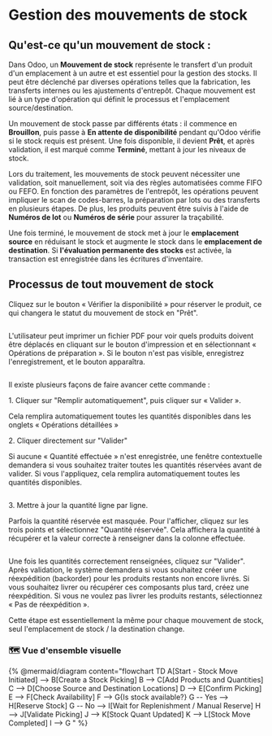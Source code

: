 # Gestion des mouvements de stock

## Qu'est-ce qu'un mouvement de stock :&#x20;

Dans Odoo, un **Mouvement de stock** représente le transfert d'un produit d'un emplacement à un autre et est essentiel pour la gestion des stocks. Il peut être déclenché par diverses opérations telles que la fabrication, les transferts internes ou les ajustements d'entrepôt. Chaque mouvement est lié à un type d'opération qui définit le processus et l'emplacement source/destination.

Un mouvement de stock passe par différents états : il commence en **Brouillon**, puis passe à **En attente de disponibilité** pendant qu'Odoo vérifie si le stock requis est présent. Une fois disponible, il devient **Prêt**, et après validation, il est marqué comme **Terminé**, mettant à jour les niveaux de stock.

Lors du traitement, les mouvements de stock peuvent nécessiter une validation, soit manuellement, soit via des règles automatisées comme FIFO ou FEFO. En fonction des paramètres de l'entrepôt, les opérations peuvent impliquer le scan de codes-barres, la préparation par lots ou des transferts en plusieurs étapes. De plus, les produits peuvent être suivis à l'aide de **Numéros de lot** ou **Numéros de série** pour assurer la traçabilité.

&#x20;Une fois terminé, le mouvement de stock met à jour le **emplacement source** en réduisant le stock et augmente le stock dans le **emplacement de destination**. Si **l'évaluation permanente des stocks** est activée, la transaction est enregistrée dans les écritures d'inventaire.



## Processus de tout mouvement de stock

Cliquez sur le bouton « Vérifier la disponibilité » pour réserver le produit, ce qui changera le statut du mouvement de stock en "Prêt".

<figure><img src="https://2479359880-files.gitbook.io/~/files/v0/b/gitbook-x-prod.appspot.com/o/spaces%2FnTWGcVv7ikvz7HIC0Dby%2Fuploads%2FbtHMsVzyEhwvQ4KaKCeu%2Fimage.png?alt=media&#x26;token=32230974-d762-4b2b-b427-6d1e3d53461a" alt=""><figcaption></figcaption></figure>

L'utilisateur peut imprimer un fichier PDF pour voir quels produits doivent être déplacés en cliquant sur le bouton d'impression et en sélectionnant « Opérations de préparation ». Si le bouton n'est pas visible, enregistrez l'enregistrement, et le bouton apparaîtra.

<figure><img src="https://2479359880-files.gitbook.io/~/files/v0/b/gitbook-x-prod.appspot.com/o/spaces%2FnTWGcVv7ikvz7HIC0Dby%2Fuploads%2FXrC4ahplxOMFBNkZmsvb%2Fimage.png?alt=media&#x26;token=316998ed-b7c5-4196-9e7d-4b03364a8a7e" alt=""><figcaption></figcaption></figure>

Il existe plusieurs façons de faire avancer cette commande :

1\.     Cliquer sur "Remplir automatiquement", puis cliquer sur « Valider ».

Cela remplira automatiquement toutes les quantités disponibles dans les onglets « Opérations détaillées »

2\.     Cliquer directement sur "Valider"

Si aucune « Quantité effectuée » n'est enregistrée, une fenêtre contextuelle demandera si vous souhaitez traiter toutes les quantités réservées avant de valider. Si vous l'appliquez, cela remplira automatiquement toutes les quantités disponibles.

<figure><img src="https://2479359880-files.gitbook.io/~/files/v0/b/gitbook-x-prod.appspot.com/o/spaces%2FnTWGcVv7ikvz7HIC0Dby%2Fuploads%2FzEKs332IQyA6OXPZoRQ2%2Fimage.png?alt=media&#x26;token=01121989-9776-43bf-ba64-8188bc6481f5" alt=""><figcaption></figcaption></figure>

3\.     Mettre à jour la quantité ligne par ligne.

Parfois la quantité réservée est masquée. Pour l'afficher, cliquez sur les trois points et sélectionnez "Quantité réservée". Cela affichera la quantité à récupérer et la valeur correcte à renseigner dans la colonne effectuée.

<figure><img src="https://2479359880-files.gitbook.io/~/files/v0/b/gitbook-x-prod.appspot.com/o/spaces%2FnTWGcVv7ikvz7HIC0Dby%2Fuploads%2FmLJxocYZg1vyTdgBX1rR%2Fimage.png?alt=media&#x26;token=e8e0c837-ae1e-4227-9313-bf4e69fc0bf0" alt=""><figcaption></figcaption></figure>

Une fois les quantités correctement renseignées, cliquez sur "Valider". Après validation, le système demandera si vous souhaitez créer une réexpédition (backorder) pour les produits restants non encore livrés. Si vous souhaitez livrer ou récupérer ces composants plus tard, créez une réexpédition. Si vous ne voulez pas livrer les produits restants, sélectionnez « Pas de réexpédition ».

Cette étape est essentiellement la même pour chaque mouvement de stock, seul l'emplacement de stock / la destination change.

### 🗺️ Vue d'ensemble visuelle&#x20;

{% @mermaid/diagram content="flowchart TD
    A[Start - Stock Move Initiated] --> B[Create a Stock Picking]
    B --> C[Add Products and Quantities]
    C --> D[Choose Source and Destination Locations]
    D --> E[Confirm Picking]
    E --> F[Check Availability]
    F --> G{Is stock available?}
    G -- Yes --> H[Reserve Stock]
    G -- No --> I[Wait for Replenishment / Manual Reserve]
    H --> J[Validate Picking]
    J --> K[Stock Quant Updated]
    K --> L[Stock Move Completed]
    I --> G
" %}

